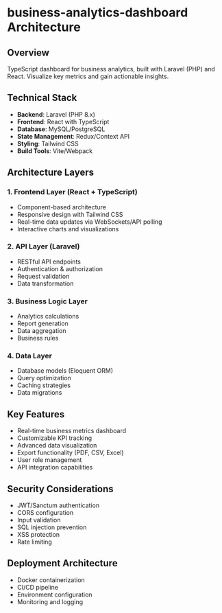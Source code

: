 # business-analytics-dashboard Architecture

## Overview
TypeScript dashboard for business analytics, built with Laravel (PHP) and React. Visualize key metrics and gain actionable insights.

## Technical Stack
- **Backend**: Laravel (PHP 8.x)
- **Frontend**: React with TypeScript
- **Database**: MySQL/PostgreSQL
- **State Management**: Redux/Context API
- **Styling**: Tailwind CSS
- **Build Tools**: Vite/Webpack

## Architecture Layers

### 1. Frontend Layer (React + TypeScript)
- Component-based architecture
- Responsive design with Tailwind CSS
- Real-time data updates via WebSockets/API polling
- Interactive charts and visualizations

### 2. API Layer (Laravel)
- RESTful API endpoints
- Authentication & authorization
- Request validation
- Data transformation

### 3. Business Logic Layer
- Analytics calculations
- Report generation
- Data aggregation
- Business rules

### 4. Data Layer
- Database models (Eloquent ORM)
- Query optimization
- Caching strategies
- Data migrations

## Key Features
- Real-time business metrics dashboard
- Customizable KPI tracking
- Advanced data visualization
- Export functionality (PDF, CSV, Excel)
- User role management
- API integration capabilities

## Security Considerations
- JWT/Sanctum authentication
- CORS configuration
- Input validation
- SQL injection prevention
- XSS protection
- Rate limiting

## Deployment Architecture
- Docker containerization
- CI/CD pipeline
- Environment configuration
- Monitoring and logging
